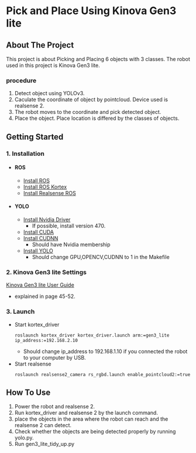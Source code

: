 # Pick and Place Using Kinova Gen3 lite
## About The Project
This project is about Picking and Placing 6 objects with 3 classes. The robot used in this project is Kinova Gen3 lite. 
### procedure
1. Detect object using YOLOv3.
2. Caculate the coordinate of object by pointcloud. Device used is realsense 2.
3. The robot moves to the coordinate and pick detected object.
4. Place the object. Place location is differed by the classes of objects.
## Getting Started
### 1. Installation
+ #### ROS
  + [Install ROS](http://wiki.ros.org/ROS/Installation)
  + [Install ROS Kortex](https://github.com/Kinovarobotics/ros_kortex)
  + [Install Realsense ROS](https://github.com/IntelRealSense/realsense-ros)
+ #### YOLO
  + [Install Nvidia Driver](https://www.nvidia.co.kr/Download/index.aspx?lang=kr)
    + If possible, install version 470.
  + [Install CUDA](https://developer.nvidia.com/cuda-10.2-download-archive)
  + [Install CUDNN](https://developer.nvidia.com/cudnn)
    + Should have Nvidia membership
  + [Install YOLO](https://pjreddie.com/darknet/yolo/)
    + Should change GPU,OPENCV,CUDNN to 1 in the Makefile
### 2. Kinova Gen3 lite Settings
[Kinova Gen3 lite User Guide](https://www.kinovarobotics.com/en/resources/gen3-lite-technical-resources)
+ explained in page 45-52.
### 3. Launch
+ Start kortex_driver
  ```
  roslaunch kortex_driver kortex_driver.launch arm:=gen3_lite ip_address:=192.168.2.10
  ```
  + Should change ip_address to 192.168.1.10 if you connected the robot to your computer by USB.
+ Start realsense
  ```
  roslaunch realsense2_camera rs_rgbd.launch enable_pointcloud2:=true
  ```
## How To Use
1. Power the robot and realsense 2.
2. Run kortex_driver and realsense 2 by the launch command.
3. place the objects in the area where the robot can reach and the realsense 2 can detect.
4. Check whether the objects are being detected properly by running yolo.py.
5. Run gen3_lite_tidy_up.py
